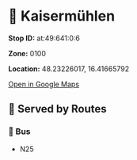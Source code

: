 # 🚉 Kaisermühlen


**Stop ID:** at:49:641:0:6

**Zone:** 0100

**Location:** 48.23226017, 16.41665792

[Open in Google Maps](https://www.google.com/maps?q=48.23226017,16.41665792)

## 🚆 Served by Routes

### 🚌 Bus
- N25